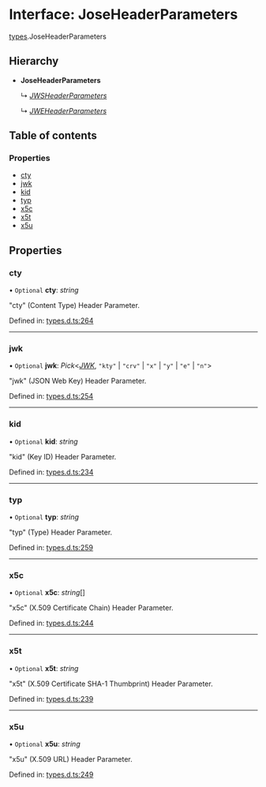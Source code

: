 # Interface: JoseHeaderParameters

[types](../modules/types.md).JoseHeaderParameters

## Hierarchy

- **JoseHeaderParameters**

  ↳ [*JWSHeaderParameters*](types.jwsheaderparameters.md)

  ↳ [*JWEHeaderParameters*](types.jweheaderparameters.md)

## Table of contents

### Properties

- [cty](types.joseheaderparameters.md#cty)
- [jwk](types.joseheaderparameters.md#jwk)
- [kid](types.joseheaderparameters.md#kid)
- [typ](types.joseheaderparameters.md#typ)
- [x5c](types.joseheaderparameters.md#x5c)
- [x5t](types.joseheaderparameters.md#x5t)
- [x5u](types.joseheaderparameters.md#x5u)

## Properties

### cty

• `Optional` **cty**: *string*

"cty" (Content Type) Header Parameter.

Defined in: [types.d.ts:264](https://github.com/panva/jose/blob/v3.12.0/src/types.d.ts#L264)

___

### jwk

• `Optional` **jwk**: *Pick*<[*JWK*](types.jwk.md), ``"kty"`` \| ``"crv"`` \| ``"x"`` \| ``"y"`` \| ``"e"`` \| ``"n"``\>

"jwk" (JSON Web Key) Header Parameter.

Defined in: [types.d.ts:254](https://github.com/panva/jose/blob/v3.12.0/src/types.d.ts#L254)

___

### kid

• `Optional` **kid**: *string*

"kid" (Key ID) Header Parameter.

Defined in: [types.d.ts:234](https://github.com/panva/jose/blob/v3.12.0/src/types.d.ts#L234)

___

### typ

• `Optional` **typ**: *string*

"typ" (Type) Header Parameter.

Defined in: [types.d.ts:259](https://github.com/panva/jose/blob/v3.12.0/src/types.d.ts#L259)

___

### x5c

• `Optional` **x5c**: *string*[]

"x5c" (X.509 Certificate Chain) Header Parameter.

Defined in: [types.d.ts:244](https://github.com/panva/jose/blob/v3.12.0/src/types.d.ts#L244)

___

### x5t

• `Optional` **x5t**: *string*

"x5t" (X.509 Certificate SHA-1 Thumbprint) Header Parameter.

Defined in: [types.d.ts:239](https://github.com/panva/jose/blob/v3.12.0/src/types.d.ts#L239)

___

### x5u

• `Optional` **x5u**: *string*

"x5u" (X.509 URL) Header Parameter.

Defined in: [types.d.ts:249](https://github.com/panva/jose/blob/v3.12.0/src/types.d.ts#L249)
